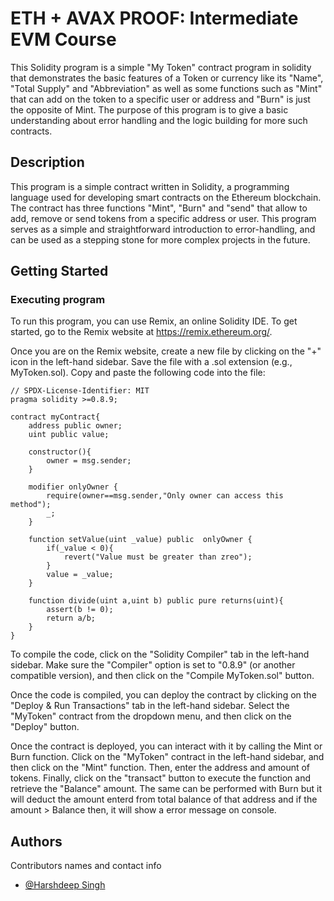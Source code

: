 # ETH + AVAX PROOF: Intermediate EVM Course

This Solidity program is a simple "My Token" contract program in solidity that demonstrates the basic features of a Token or currency like its "Name", "Total Supply" and "Abbreviation" as well as some functions such as "Mint" that can add on the token to a specific user or address and "Burn" is just the opposite of Mint. The purpose of this program is to give a basic understanding about error handling and the logic building for more such contracts.

## Description

This program is a simple contract written in Solidity, a programming language used for developing smart contracts on the Ethereum blockchain. The contract has three functions "Mint", "Burn" and "send" that allow to add, remove or send tokens from a specific address or user. This program serves as a simple and straightforward introduction to error-handling, and can be used as a stepping stone for more complex projects in the future.

## Getting Started

### Executing program

To run this program, you can use Remix, an online Solidity IDE. To get started, go to the Remix website at https://remix.ethereum.org/.

Once you are on the Remix website, create a new file by clicking on the "+" icon in the left-hand sidebar. Save the file with a .sol extension (e.g., MyToken.sol). Copy and paste the following code into the file:
```solidity
// SPDX-License-Identifier: MIT
pragma solidity >=0.8.9;

contract myContract{
    address public owner;
    uint public value;
    
    constructor(){
        owner = msg.sender;
    }

    modifier onlyOwner {
        require(owner==msg.sender,"Only owner can access this method");
        _;
    }

    function setValue(uint _value) public  onlyOwner {
        if(_value < 0){
            revert("Value must be greater than zreo");
        }
        value = _value;
    }

    function divide(uint a,uint b) public pure returns(uint){
        assert(b != 0);
        return a/b;
    }
}
```


To compile the code, click on the "Solidity Compiler" tab in the left-hand sidebar. Make sure the "Compiler" option is set to "0.8.9" (or another compatible version), and then click on the "Compile MyToken.sol" button.

Once the code is compiled, you can deploy the contract by clicking on the "Deploy & Run Transactions" tab in the left-hand sidebar. Select the "MyToken" contract from the dropdown menu, and then click on the "Deploy" button.

Once the contract is deployed, you can interact with it by calling the Mint or Burn function. Click on the "MyToken" contract in the left-hand sidebar, and then click on the "Mint" function. Then, enter the address and amount of tokens. Finally, click on the "transact" button to execute the function and retrieve the "Balance" amount. The same can be performed with Burn but it will deduct the amount enterd from total balance of that address and if the amount > Balance then, it will show a error message on console. 

## Authors

Contributors names and contact info
- [@Harshdeep Singh](https://github.com/Sudo-Harsh-learner)
